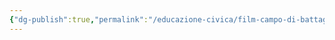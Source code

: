 ```yaml
---
{"dg-publish":true,"permalink":"/educazione-civica/film-campo-di-battaglia/","dgPassFrontmatter":true,"created":"2024-12-31T14:06:28.484+01:00","updated":"2024-12-31T14:30:47.870+01:00"}
---
```


